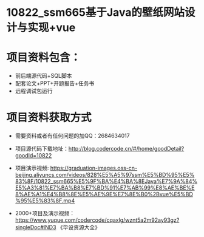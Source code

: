 # 10822_ssm665基于Java的壁纸网站设计与实现+vue
  
# 项目资料包含：
* 前后端源代码+SQL脚本
* 配套论文+PPT+开题报告+任务书
* 远程调试包运行

# 项目资料获取方式
* 需要资料或者有任何问题的加QQ：2684634017

* 项目源代码下载地址：http://blog.codercode.cn/#/home/goodDetail?goodId=10822

* 项目演示视频:  https://graduation-images.oss-cn-beijing.aliyuncs.com/videos/828%E5%A5%97ssm%E5%BD%95%E5%83%8F/10822_ssm665%E5%9F%BA%E4%BA%8EJava%E7%9A%84%E5%A3%81%E7%BA%B8%E7%BD%91%E7%AB%99%E8%AE%BE%E8%AE%A1%E4%B8%8E%E5%AE%9E%E7%8E%B0%2Bvue%E5%BD%95%E5%83%8F.mp4


* 2000+项目及演示视频：https://www.yuque.com/codercode/cqaxlg/wznt5a2m92ay93gz?singleDoc#lND3 《毕设资源大全》





